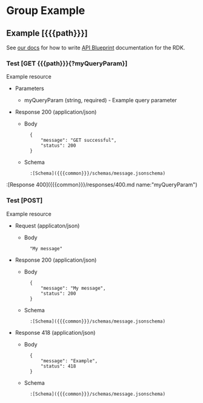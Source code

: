 # Group Example

## Example [{{{path}}}]

See [our docs](https://ehmp.vistacore.us/documentation/#/rdk/documenting) for how to write [API Blueprint](https://github.com/apiaryio/api-blueprint/blob/master/API%20Blueprint%20Specification.md) documentation for the RDK.

### Test [GET {{{path}}}{?myQueryParam}]

Example resource

+ Parameters

	+ myQueryParam (string, required) - Example query parameter

+ Response 200 (application/json)

    + Body

            {
                "message": "GET successful",
                "status": 200
            }

    + Schema

            :[Schema]({{{common}}}/schemas/message.jsonschema)

:[Response 400]({{{common}}}/responses/400.md name:"myQueryParam")


### Test [POST]

Example resource

+ Request (applicaton/json)

	+ Body

			"My message"

+ Response 200 (application/json)

    + Body

            {
                "message": "My message",
                "status": 200
            }

    + Schema

            :[Schema]({{{common}}}/schemas/message.jsonschema)

+ Response 418 (application/json)

    + Body

            {
                "message": "Example",
                "status": 418
            }

    + Schema

            :[Schema]({{{common}}}/schemas/message.jsonschema)
